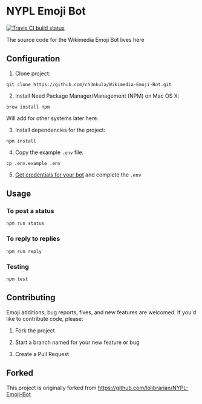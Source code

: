 # NYPL Emoji Bot

<a href='https://travis-ci.org/ch3nkula/Wikimedia-Emoji-Bot'>
  <img src='https://api.travis-ci.org/ch3nkula/Wikimedia-Emoji-Bot.png' alt='Travis CI build status' />
</a>

The source code for the Wikimedia Emoji Bot lives here

## Configuration

1. Clone project:
  ```shell
  git clone https://github.com/ch3nkula/Wikimedia-Emoji-Bot.git
  ```

2. Install Need Package Manager/Management (NPM) on Mac OS X:
  ```shell
  brew install npm
  ```

  Will add for other systems later here.

3. Install dependencies for the project:

  ```shell
  npm install
  ```

4. Copy the example `.env` file:

  ```shell
  cp .env.example .env
  ```

5. [Get credentials for your bot](https://dev.twitter.com/) and complete the `.env`

## Usage

### To post a status

```shell
npm run status
```

### To reply to replies

```shell
npm run reply
```

### Testing

```shell
npm test
```

## Contributing

Emoji additions, bug reports, fixes, and new features are welcomed. If you'd like to contribute code, please:

1. Fork the project

2. Start a branch named for your new feature or bug

3. Create a Pull Request

## Forked

This project is originally forked from https://github.com/lolibrarian/NYPL-Emoji-Bot
